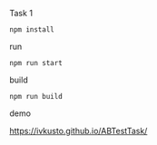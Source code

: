 Task 1
```
npm install
```

run
```
npm run start
```
build
```
npm run build
```
demo

https://ivkusto.github.io/ABTestTask/
